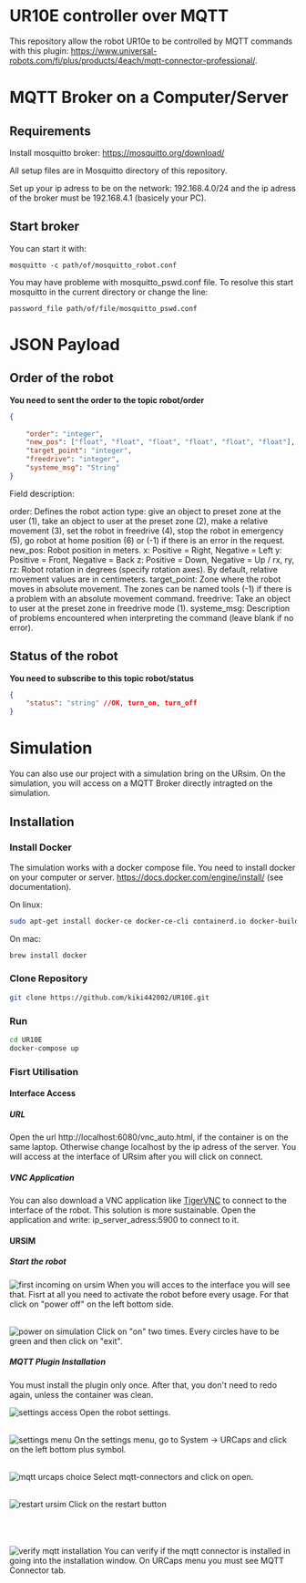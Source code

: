 # UR10E controller over MQTT
This repository allow the robot UR10e to be controlled by MQTT commands with this plugin:  https://www.universal-robots.com/fi/plus/products/4each/mqtt-connector-professional/.

# MQTT Broker on a Computer/Server
## Requirements
Install mosquitto broker: https://mosquitto.org/download/  

All setup files are in Mosquitto directory of this repository.

Set up your ip adress to be on the network: 192.168.4.0/24 and the ip adress of the broker must be 192.168.4.1 (basicely your PC).

## Start broker
You can start it with:

```
mosquitto -c path/of/mosquitto_robot.conf
```

You may have probleme with mosquitto_pswd.conf file. To resolve this start mosquitto in the current directory or change the line:
```
password_file path/of/file/mosquitto_pswd.conf
``` 

# JSON Payload

## Order of the robot
**You need to sent the order to the topic robot/order**
```json
{
     
    "order": "integer", 
    "new_pos": ["float", "float", "float", "float", "float", "float"],
    "target_point": "integer",
    "freedrive": "integer",
    "systeme_msg": "String"
}
```
Field description:


order: Defines the robot action type: give an object to preset zone at the user (1), take an object to user at the preset zone (2), make a relative movement (3), set the robot in freedrive (4), stop the robot in emergency (5), go robot at home position (6) or (-1) if there is an error in the request.
new_pos: Robot position in meters. x: Positive = Right, Negative = Left y: Positive = Front, Negative = Back z: Positive = Down, Negative = Up / rx, ry, rz: Robot rotation in degrees (specify rotation axes). By default, relative movement values are in centimeters.
target_point: Zone where the robot moves in absolute movement. The zones can be named tools (-1) if there is a problem with an absolute movement command.
freedrive: Take an object to user at the preset zone in freedrive mode (1).
systeme_msg: Description of problems encountered when interpreting the command (leave blank if no error).

## Status of the robot
**You need to subscribe to this topic robot/status**

```json
{
    "status": "string" //OK, turn_on, turn_off
}
```

# Simulation
You can also use our project with a simulation bring on the URsim. On the simulation, you will access on a MQTT Broker directly intragted on the simulation. 

## Installation

### Install Docker
The simulation works with a docker compose file. You need to install docker on your computer or server. 
https://docs.docker.com/engine/install/ (see documentation).

On linux:
```bash
sudo apt-get install docker-ce docker-ce-cli containerd.io docker-buildx-plugin docker-compose-plugin
```

On mac:

```bash
brew install docker
```

### Clone Repository
```bash
git clone https://github.com/kiki442002/UR10E.git
```

### Run
```bash
cd UR10E
docker-compose up
```

### Fisrt Utilisation
#### Interface Access
##### URL
Open the url http://localhost:6080/vnc_auto.html, if the container is on the same laptop. Otherwise change localhost by the ip adress of the server. 
You will access at the interface of URsim after you will click on connect.

##### VNC Application
You can also download a VNC application like [TigerVNC](https://tigervnc.org/) to connect to the interface of the robot. This solution is more sustainable. Open the application and write: ip_server_adress:5900 to connect to it. 

#### URSIM

##### Start the robot
![first incoming on ursim](asset/ursim_interface.png)
When you will acces to the interface you will see that. Fisrt at all you need to activate the robot before every usage. For that click on "power off" on the left bottom side. <br><br>

![power on simulation](asset/power_on.png)
Click on "on" two times. Every circles have to be green and then click on "exit".


##### MQTT Plugin Installation
You must install the plugin only once. After that, you don't need to redo again, unless the container was clean.

![settings access](asset/settings.png)
Open the robot settings. <br><br>

![settings menu](asset/settingq_menu.png)
On the settings menu, go to System -> URCaps and click on the left bottom plus symbol. <br><br>

![mqtt urcaps choice](asset/mqqt_urcpas_install.png)
Select mqtt-connectors and click on open. <br><br>

![restart ursim](asset/restart.png)
Click on the restart button <br><br><br><br>

![verify mqtt installation](asset/mqtt_verify_install.png)
You can verify if the mqtt connector is installed in going into the installation window. On URCaps menu you must see MQTT Connector tab. 
